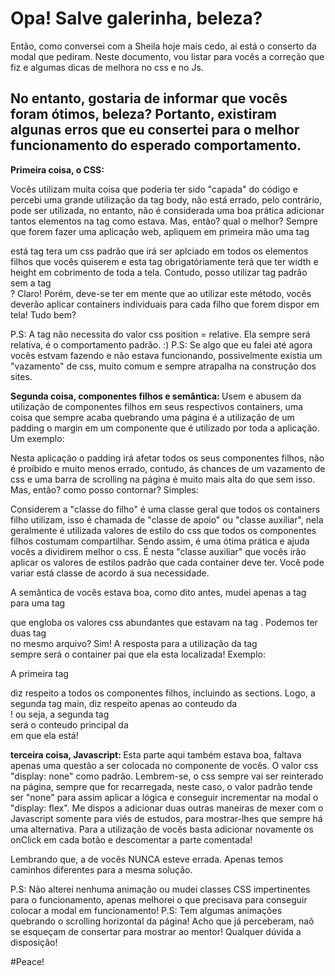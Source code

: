 <h1>Opa! Salve galerinha, beleza? </h1>

Então, como conversei com a Sheila hoje mais cedo, ai está o conserto da modal que pediram.
Neste documento, vou listar para vocês a correção que fiz e algumas dicas de melhora no css e no Js.

<h2>No entanto, gostaria de informar que vocês foram ótimos, beleza? Portanto, existiram algunas erros 
que eu consertei para o melhor funcionamento do esperado comportamento.</h2>

<strong>Primeira coisa, o CSS:</strong>

Vocês utilizam muita coisa que poderia ter sido "capada" do código e percebi uma grande utilização da tag body,
não está errado, pelo contrário, pode ser utilizada, no entanto, não é considerada uma boa prática adicionar tantos elementos 
na tag como estava. Mas, então? qual o melhor? Sempre que forem fazer uma aplicação web, apliquem em primeira mão uma tag <main>
está tag tera um css padrão que irá ser aplciado em todos os elementos filhos que vocês quiserem e esta tag obrigatóriamente terá que ter 
width e height em cobrimento de toda a tela. Contudo, posso utilizar tag <body> padrão sem a tag <main>? Claro! Porém, deve-se ter em mente 
que ao utilizar este método, vocês deverão aplicar containers individuais para cada filho que forem dispor em tela! Tudo bem? 

P.S: A tag <body> não necessita do valor css position = relative. Ela sempre será relativa, é o comportamento padrão. :)
P.S: Se algo que eu falei até agora vocês estvam fazendo e não estava funcionando, possivelmente existia um "vazamento" de css,
muito comum e sempre atrapalha na construção dos sites.

<strong>Segunda coisa, componentes filhos e semântica: </strong>
Usem e abusem da utilização de componentes filhos em seus respectivos containers, uma coisa que sempre acaba quebrando uma página é a 
utilização de um padding o margin em um componente que é utilizado por toda a aplicação. Um exemplo:

<!-- <main
  style="padding=20px"
>
  <div> // componente filho
  <div> // componente filho
  <div> // componente filho
</main> -->

Nesta aplicação o padding irá afetar todos os seus componentes filhos, não é proíbido e muito menos errado, contudo, ás chances de um 
vazamento de css e uma barra de scrolling na página é muito mais alta do que sem isso. Mas, então? como posso contornar? Simples:

<!-- <main
  style = "valores padrões do css (margin:0;padding:0)"
>
  <div class="classe do filho // 1">

  </div> // componente filho
  <div class="classe do filho // 2">

  </div> // componente filho
  <div class="classe do filho // 3">

  </div> // componente filho
</main> -->

Considerem a "classe do filho" é uma classe geral que todos os containers filho utilizam, isso é chamada de "classe de apoio" ou 
"classe auxiliar", nela geralmente é utilizada valores de estilo do css que todos os componentes filhos costumam compartilhar. Sendo assim,
é uma ótima prática e ajuda vocês a dividirem melhor o css. É nesta "classe auxiliar" que vocês irão aplicar os valores de estilos padrão que cada container deve ter. Você pode variar está classe de acordo á sua necessidade. 

A semântica de vocês estava boa, como dito antes, mudei apenas a tag <body> para uma tag <main> que engloba os valores css abundantes que estavam na tag <body>. Podemos ter duas tag <main> no mesmo arquivo? Sim! A resposta para a utilização da tag <main> sempre será o container pai que ela esta localizada! Exemplo: 

<!-- 
"<main> 

  <section>

    <main>

    </main>

  </section>

</main>"" 
-->

A primeira tag <main> diz respeito a todos os componentes filhos, incluindo as sections. Logo, a segunda tag main, diz respeito apenas ao conteudo da <section>! ou seja, a segunda tag <main> será o conteudo principal da <section> em que ela está!

<strong>terceira coisa, Javascript: </strong>
Esta parte aqui também estava boa, faltava apenas uma questão a ser colocada no componente de vocês. O valor css "display: none" como padrão. Lembrem-se, o css sempre vai ser reinterado na página, sempre que for recarregada, neste caso, o valor padrão tende ser "none" para assim aplicar a lógica e conseguir incrementar na modal o "display: flex". Me dispos a adicionar duas outras maneiras de mexer com o Javascript somente para viés de estudos, para mostrar-lhes que sempre há uma alternativa. Para a utilização de vocês basta adicionar novamente os onClick em cada botão e descomentar a parte comentada!

Lembrando que, a de vocês NUNCA esteve errada. Apenas temos caminhos diferentes para a mesma solução.

P.S: Não alterei nenhuma animação ou mudei classes CSS impertinentes para o funcionamento, apenas melhorei o que precisava para conseguir colocar a modal em funcionamento!
P.S: Tem algumas animações quebrando o scrolling horizontal da página! Acho que já perceberam, naõ se esqueçam de consertar para mostrar ao mentor! Qualquer dúvida a disposição!

#Peace!